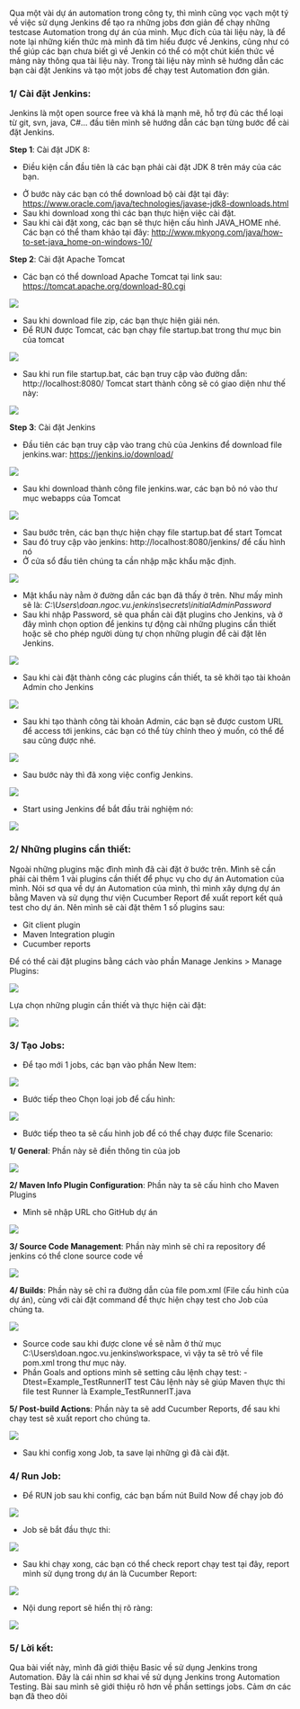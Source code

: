 Qua một vài dự án automation trong công ty, thì mình cũng vọc vạch một tý về việc sử dụng Jenkins để tạo ra những jobs đơn giản để chạy những testcase Automation trong dự án của mình. Mục đích của tài liệu này, là để note lại những kiến thức mà mình đã tìm hiểu được về Jenkins, cũng như có thể giúp các bạn chưa biết gì về Jenkin có thể có một chút kiến thức về mảng này thông qua tài liệu này. Trong tài liệu này mình sẽ hướng dẫn các bạn cài đặt Jenkins và tạo một jobs để chạy test Automation đơn giản.

### **1/ Cài đặt Jenkins:**
Jenkins là một open source free và khá là mạnh mẽ, hỗ trợ đủ các thể loại từ git, svn, java, C#… đầu tiên mình sẽ hướng dẫn các bạn từng bước để cài đặt Jenkins.

**Step 1**: Cài đặt JDK 8:
- Điều kiện cần đầu tiên là các bạn phải cài đặt JDK 8 trên máy của các bạn.
+ Ở bước này các bạn có thể download bộ cài đặt tại đây:
https://www.oracle.com/java/technologies/javase-jdk8-downloads.html 
+ Sau khi download xong thì các bạn thực hiện việc cài đặt.
+ Sau khi cài đặt xong, các bạn sẽ thực hiện cấu hình JAVA_HOME nhé. Các bạn có thể tham khảo tại đây: http://www.mkyong.com/java/how-to-set-java_home-on-windows-10/

**Step 2**: Cài đặt Apache Tomcat
- Các bạn có thể download Apache Tomcat tại link sau:
https://tomcat.apache.org/download-80.cgi 

![](https://images.viblo.asia/57093450-f50e-4572-bd75-ac641f6de3d2.PNG)

- Sau khi download file zip, các bạn thực hiện giải nén.
- Để RUN được Tomcat, các bạn chạy file startup.bat trong thư mục bin của tomcat

![](https://images.viblo.asia/651c192e-fd26-4863-ac65-f62e540ea2a3.PNG)

- Sau khi run file startup.bat, các bạn truy cập vào đường dẫn: http://localhost:8080/
Tomcat start thành công sẽ có giao diện như thế này:

![](https://images.viblo.asia/ad3826e1-9d82-40fb-b715-8656a71f7d4b.PNG)

**Step 3**: Cài đặt Jenkins
- Đầu tiên các bạn truy cập vào trang chủ của Jenkins để download file jenkins.war: https://jenkins.io/download/

![](https://images.viblo.asia/6fdc1a99-85b9-49d9-9a7a-ad80152ae13c.PNG)

- Sau khi download thành công file jenkins.war, các bạn bỏ nó vào thư mục webapps của Tomcat

![](https://images.viblo.asia/ffcafbb7-16ce-46a2-8ae4-df2040f8e3f0.PNG)

- Sau bước trên, các bạn thực hiện chạy file startup.bat để start Tomcat
- Sau đó truy cập vào jenkins: http://localhost:8080/jenkins/ để cấu hình nó
- Ở cửa sổ đầu tiên chúng ta cần nhập mặc khẩu mặc định.

![](https://images.viblo.asia/ea80d988-53fc-4071-8b43-d4664ed69f90.PNG)

- Mật khẩu này nằm ở đường dẫn các bạn đã thấy ở trên. Như mấy mình sẽ là:
*C:\Users\doan.ngoc.vu\.jenkins\secrets\initialAdminPassword*
- Sau khi nhập Password, sẽ qua phần cài đặt plugins cho Jenkins, và ở đây mình chọn option để jenkins tự động cài những plugins cần thiết hoặc sẽ cho phép người dùng tự chọn những plugin để cài đặt lên Jenkins.

![](https://images.viblo.asia/c96671c5-6b85-416a-b118-a2f6c1c11f24.PNG)

- Sau khi cài đặt thành công các plugins cần thiết, ta sẽ khởi tạo tài khoản Admin cho Jenkins

![](https://images.viblo.asia/8296f7af-17a9-40e3-875c-3fc18a74367b.PNG)

- Sau khi tạo thành công tài khoản Admin, các bạn sẽ được custom URL để access tới jenkins, các bạn có thể tùy chỉnh theo ý muốn, có thể để sau cũng được nhé.

![](https://images.viblo.asia/71acf74d-2a87-4926-8b18-eee4143978ea.PNG)

- Sau bước này thì đã xong việc config Jenkins.

![](https://images.viblo.asia/afd00b64-0b73-4f3b-9ef7-e6c81d6fee0c.PNG)

- Start using Jenkins để bắt đầu trải nghiệm nó:

![](https://images.viblo.asia/35dcfbdf-40c5-4d36-9d0d-0c3de4ab33d5.PNG)

### 2/ Những plugins cần thiết:
Ngoài những plugins mặc đình mình đã cài đặt ở bước trên. Mình sẽ cần phải cài thêm 1 vài plugins cần thiết để phục vụ cho dự án Automation của mình. Nói sơ qua về dự án Automation của mình, thì mình xây dựng dự án bằng Maven và sử dụng thư viện Cucumber Report để xuất report kết quả test cho dự án. Nên mình sẽ cài đặt thêm 1 số plugins sau:
* Git client plugin
* Maven Integration plugin 
* Cucumber reports

Để có thể cài đặt plugins bằng cách vào phần Manage Jenkins > Manage Plugins:

![](https://images.viblo.asia/ed0a5870-941a-42e1-9f30-de3a75efec04.PNG)

Lựa chọn những plugin cần thiết và thực hiện cài đặt:

![](https://images.viblo.asia/8f38335e-d9b2-4b4c-abf1-d6964aff8659.PNG)

### 3/ Tạo Jobs:

- Để tạo mới 1 jobs, các bạn vào phần New Item:

![](https://images.viblo.asia/d9eba53c-7932-4f5c-9a68-b59679ee5612.PNG)

- Bước tiếp theo Chọn loại job để cấu hình:

![](https://images.viblo.asia/46e743a7-9c0e-4195-8bab-7ab9d0ad9615.PNG)

- Bước tiếp theo ta sẽ cấu hình job để có thể chạy được file Scenario:

**1/ General**: Phần này sẽ điền thông tin của job

![](https://images.viblo.asia/639ba62f-8c29-4055-b76f-cff1bdfc9300.PNG)

**2/ Maven Info Plugin Configuration**: Phần này ta sẽ cấu hình cho Maven Plugins
- Mình sẽ nhập URL cho GitHub dự án

![](https://images.viblo.asia/557375d2-929b-4a8b-80dd-61e511718415.PNG)

**3/ Source Code Management**: Phần này mình sẽ chỉ ra repository để jenkins có thể clone source code về

![](https://images.viblo.asia/dc382e04-b084-4dac-9f3a-c04ab630d53c.PNG)

**4/ Builds**: Phần này sẽ chỉ ra đường dẫn của file pom.xml (File cấu hình của dự án), cùng với cài đặt command để thực hiện chạy test cho Job của chúng ta.

![](https://images.viblo.asia/607f54f6-7c71-48b5-ad72-7d4c7a9238d4.PNG)

- Source code sau khi được clone về sẽ nằm ở thử mục C:\Users\doan.ngoc.vu\.jenkins\workspace\, vì vậy ta sẽ trỏ về file pom.xml trong thư mục này.
- Phần Goals and options mình sẽ setting câu lệnh chạy test: -Dtest=Example_TestRunnerIT test
Câu lệnh này sẽ giúp Maven thực thi file test Runner là  Example_TestRunnerIT.java

**5/ Post-build Actions**: Phần này ta sẽ add Cucumber Reports, để sau khi chạy test sẽ xuất report cho chúng ta.

![](https://images.viblo.asia/48077b09-29c4-418b-b8a3-c4f880144931.PNG)

- Sau khi config xong Job, ta save lại những gì đã cài đặt.

### 4/ Run Job:

- Để RUN job sau khi config, các bạn bấm nút Build Now để chạy job đó

![](https://images.viblo.asia/fb5fa970-71c2-43d2-907e-c60a0dcbe02c.PNG)

- Job sẽ bắt đầu thực thi:

![](https://images.viblo.asia/54cbf5c5-7328-4f64-b960-a18d5aa28cdb.PNG)

- Sau khi chạy xong, các bạn có thể check report chạy test tại đây, report mình sử dụng trong dự án là Cucumber Report:

![](https://images.viblo.asia/7d54be3d-1e93-4d2e-b180-2e715070e2cc.PNG)

- Nội dung report sẽ hiển thị rõ ràng:

![](https://images.viblo.asia/dd8e87a1-3245-4654-88b0-0758b5205c00.PNG)

### 5/ Lời kết:
Qua bài viết này, mình đã giới thiệu Basic về sử dụng Jenkins trong Automation. Đây là cái nhìn sơ khai về sử dụng Jenkins trong Automation Testing. Bài sau mình sẽ giới thiệu rõ hơn về phần settings jobs. Cảm ơn các bạn đã theo dõi